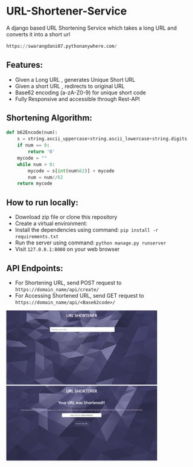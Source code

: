 # URL-Shortener-Service
A django based URL Shortening Service which takes a long URL and converts it into a short url
```python
https://swarangdani07.pythonanywhere.com/
```

## Features:

*   Given a Long URL , generates Unique Short URL
*   Given a short URL , redirects to original URL
*   Base62 encoding  (a-zA-Z0-9)  for unique short code
*   Fully Responsive and accessible through Rest-API

## Shortening Algorithm:

```python
def b62Encode(num):
    s = string.ascii_uppercase+string.ascii_lowercase+string.digits
    if num == 0:
        return '0'
    mycode = ""
    while num > 0:
        mycode = s[int(num%62)] + mycode
        num = num//62
    return mycode
```

## How to run locally:

*   Download zip file or clone this repository
*   Create a virtual environment:
*   Install the dependencies using command:  `pip install -r requirements.txt`
*   Run the server using command:  `python manage.py runserver`
*   Visit `127.0.0.1:8000` on your web browser

## API Endpoints:

*   For Shortening URL, send POST request to `https://domain_name/api/create/`
*   For Accessing Shortened URL, send GET request to `https://domain_name/api/<Base62code>/`

<img src="URLShortenApp/static/URLShortenApp/images/hm-page.png" width="400">      
<img src="URLShortenApp/static/URLShortenApp/images/success-page.png" width="400">
